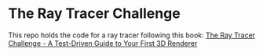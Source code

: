 # The Ray Tracer Challenge

This repo holds the code for a ray tracer following this book: [The Ray Tracer Challenge - A Test-Driven Guide to Your First 3D Renderer](https://pragprog.com/book/jbtracer/the-ray-tracer-challenge)
